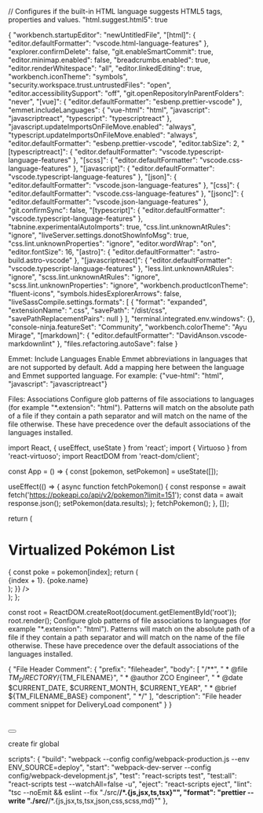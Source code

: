 // Configures if the built-in HTML language suggests HTML5 tags, properties and values.
"html.suggest.html5": true

{
"workbench.startupEditor": "newUntitledFile",
"[html]": {
"editor.defaultFormatter": "vscode.html-language-features"
},
"explorer.confirmDelete": false,
"git.enableSmartCommit": true,
"editor.minimap.enabled": false,
"breadcrumbs.enabled": true,
"editor.renderWhitespace": "all",
"editor.linkedEditing": true,
"workbench.iconTheme": "symbols",
"security.workspace.trust.untrustedFiles": "open",
"editor.accessibilitySupport": "off",
"git.openRepositoryInParentFolders": "never",
"[vue]": {
"editor.defaultFormatter": "esbenp.prettier-vscode"
},
"emmet.includeLanguages": {
"vue-html": "html",
"javascript": "javascriptreact",
"typescript": "typescriptreact"
},
"javascript.updateImportsOnFileMove.enabled": "always",
"typescript.updateImportsOnFileMove.enabled": "always",
"editor.defaultFormatter": "esbenp.prettier-vscode",
"editor.tabSize": 2,
"[typescriptreact]": {
"editor.defaultFormatter": "vscode.typescript-language-features"
},
"[scss]": {
"editor.defaultFormatter": "vscode.css-language-features"
},
"[javascript]": {
"editor.defaultFormatter": "vscode.typescript-language-features"
},
"[json]": {
"editor.defaultFormatter": "vscode.json-language-features"
},
"[css]": {
"editor.defaultFormatter": "vscode.css-language-features"
},
"[jsonc]": {
"editor.defaultFormatter": "vscode.json-language-features"
},
"git.confirmSync": false,
"[typescript]": {
"editor.defaultFormatter": "vscode.typescript-language-features"
},
"tabnine.experimentalAutoImports": true,
"css.lint.unknownAtRules": "ignore",
"liveServer.settings.donotShowInfoMsg": true,
"css.lint.unknownProperties": "ignore",
"editor.wordWrap": "on",
"editor.fontSize": 16,
"[astro]": {
"editor.defaultFormatter": "astro-build.astro-vscode"
},
"[javascriptreact]": {
"editor.defaultFormatter": "vscode.typescript-language-features"
},
"less.lint.unknownAtRules": "ignore",
"scss.lint.unknownAtRules": "ignore",
"scss.lint.unknownProperties": "ignore",
"workbench.productIconTheme": "fluent-icons",
"symbols.hidesExplorerArrows": false,
"liveSassCompile.settings.formats": [
{
"format": "expanded",
"extensionName": ".css",
"savePath": "/dist/css",
"savePathReplacementPairs": null
}
],
"terminal.integrated.env.windows": {},
"console-ninja.featureSet": "Community",
"workbench.colorTheme": "Ayu Mirage",
"[markdown]": {
"editor.defaultFormatter": "DavidAnson.vscode-markdownlint"
},
"files.refactoring.autoSave": false
}

Emmet: Include Languages
Enable Emmet abbreviations in languages that are not supported by default. Add a mapping here between the language and Emmet supported language. For example: {"vue-html": "html", "javascript": "javascriptreact"}

Files: Associations
Configure glob patterns of file associations to languages (for example "\*.extension": "html"). Patterns will match on the absolute path of a file if they contain a path separator and will match on the name of the file otherwise. These have precedence over the default associations of the languages installed.

import React, { useEffect, useState } from 'react';
import { Virtuoso } from 'react-virtuoso';
import ReactDOM from 'react-dom/client';

const App = () => {
const [pokemon, setPokemon] = useState([]);

useEffect(() => {
async function fetchPokemon() {
const response = await fetch('https://pokeapi.co/api/v2/pokemon?limit=151');
const data = await response.json();
setPokemon(data.results);
};
fetchPokemon();
}, []);

return (
<div>
<h1>Virtualized Pokémon List</h1>
<Virtuoso
style={{ height: '600px' }}
totalCount={pokemon.length}
itemContent={(index) => {
const poke = pokemon[index];
return (
<div key={poke.name} style={{ padding: '10px', borderBottom: '1px solid #ccc' }}>
{index + 1}. {poke.name}
</div>
);
}}
/>
</div>
);
};

const root = ReactDOM.createRoot(document.getElementById('root'));
root.render(<App />);
Configure glob patterns of file associations to languages (for example "\*.extension": "html"). Patterns will match on the absolute path of a file if they contain a path separator and will match on the name of the file otherwise. These have precedence over the default associations of the languages installed.

{
"File Header Comment": {
"prefix": "fileheader",
"body": [
"/**",
" * @file ${TM_DIRECTORY}/${TM_FILENAME}",
" * @author ZCO Engineer",
" * @date $CURRENT_DATE, $CURRENT_MONTH, $CURRENT_YEAR",
" * @brief ${TM_FILENAME_BASE} component",
" */"
],
"description": "File header comment snippet for DeliveryLoad component"
}
}

<section className="py-5">
  <div className="container">
    <div className="row">
      <div className="col-md-6">
        <div className="image">
          <img src="" alt="" />
        </div>
      </div>
      <div className="col-md-6">
        <h1></h1>
        <p></p>
        <button></button>
      </div>
    </div>
  </div>
</section>

create fir global

scripts": {
"build": "webpack --config config/webpack-production.js --env ENV_SOURCE=deploy",
"start": "webpack-dev-server --config config/webpack-development.js",
"test": "react-scripts test",
"test:all": "react-scripts test --watchAll=false -u",
"eject": "react-scripts eject",
"lint": "tsc --noEmit && eslint --fix \"./src/**/\*.{js,jsx,ts,tsx}\"",
"format": "prettier --write \"./src/**/\*.{js,jsx,ts,tsx,json,css,scss,md}\""
},

